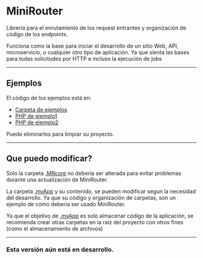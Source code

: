 # MiniRouter
Librería para el enrutamiento de los request entrantes y organización de código de los endpoints.

Funciona como la base para iniciar el desarrollo de un sitio Web, API, microservicio, o cualquier otro tipo de aplicación.
Ya que sienta las bases para todas solicitudes por HTTP e incluso la ejecución de jobs

---
## Ejemplos

El código de los ejemplos está en:
- [Carpeta de ejemplos](.examples)
- [PHP de ejemplo1](example1.php)
- [PHP de ejemplo2](example2.php)

Puede eliminarlos para limpiar su proyecto.

---
## Que puedo modificar?

Solo la carpeta [.MRcore](.MRcore) no debería ser alterada para evitar problemas durante una actualización de MiniRouter.

La carpeta [.myApp](.myApp) y su contenido, se pueden modificar segun la necesidad del desarrollo. Ya que su código y organización de carpetas, son un ejemplo de cómo debería ser usado MiniRouter.

Ya que el objetivo de [.myApp](.myApp) es solo almacenar código de la aplicación, se recomienda crear otras carpetas en la raíz del proyecto con otros fines (como el almacenamiento de archivos)

---

### Esta versión aún está en desarrollo. ###
